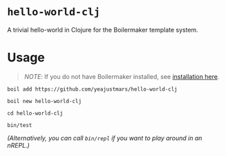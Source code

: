 # `hello-world-clj`

A trivial hello-world in Clojure for the Boilermaker template system.

# Usage

> _NOTE_: If you do not have Boilermaker installed, see [installation here](https://boilermaker.dev/installation).

```
boil add https://github.com/yeajustmars/hello-world-clj

boil new hello-world-clj

cd hello-world-clj

bin/test
```

_(Alternatively, you can call `bin/repl` if you want to play around in an nREPL.)_
